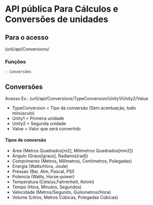 # API pública Para Cálculos e Conversões de unidades

## Para o acesso

(url)/api/Conversions/

### Funções
    - Conversões


## Conversões 

Acesso Ex.: (url)/api/Conversions/TypeConversion/Unity1/Unity2/Value
- TypeConversion = Tipo da conversão (Sem acentuação, tudo minúsculo)
- Unity1 = Primeira unidade 
- Unity2 = Segunda unidade
- Value = Valor que será convertido

#### Tipos de conversão

 - Área (Metros Quadrados[m2], Milímetros Quadrados[mm2])
 - Ángulo (Graus[graus], Radianos[rad])
 - Comprimento (Metros, Milímetros, Centímetros, Polegadas)
 - Energia (Watts/Hora, Joule)
 - Pressao (Bar, Atm, Pascal, PSI)
 - Potencia (Watts, Horse-power)
 - Temperatura (Celsius,Fahrenheit, Kelvin)
 - Tempo (Hora, Minutos, Segundos)
 - Velocidade (Metros/Segundo, Quilometros/Hora)
 - Volume (Litros, Metros Cúbicas, Polegadas Cúbicas)
